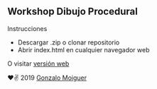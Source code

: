 ## Workshop Dibujo Procedural

Instrucciones

- Descargar .zip o clonar repositorio
- Abrir index.html en cualquier navegador web

O visitar [versión web](https://coso.cloud/dibujo-procedural/pluscode19)


 ❤️✌️ 2019 [Gonzalo Moiguer](https://gonzamoiguer.com/)
